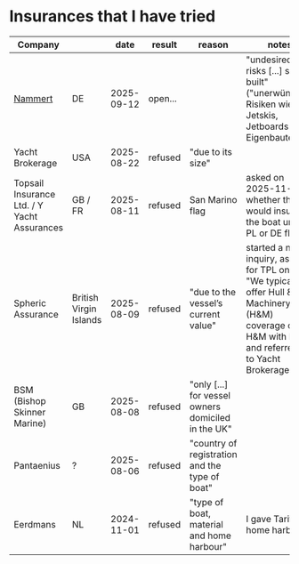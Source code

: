 # Insurances that I have tried


|Company| |date|result|reason|notes|
|--|--|--|--|--|--|
|[Nammert](https://www.nammert.com/online-rechner-bootsversicherung?site=0)|DE|2025-09-12|open...| |"undesired risks [...] self-built" ("unerwünschte Risiken wie Jetskis, Jetboards und Eigenbauten")|
|Yacht Brokerage|USA|2025-08-22|refused|"due to its size"|
|Topsail Insurance Ltd. / Y Yacht Assurances|GB / FR|2025-08-11|refused|San Marino flag|asked on 2025-11-12 whether they would insure the boat under PL or DE flag|
|Spheric Assurance|British Virgin Islands|2025-08-09|refused|"due to the vessel’s current value"|started a new inquiry, asking for TPL only: "We typically offer Hull & Machinery (H&M) coverage or H&M with P&I" and referred me to Yacht Brokerage|
|BSM (Bishop Skinner Marine)|GB|2025-08-08|refused|"only [...] for vessel owners domiciled in the UK"|
|Pantaenius|?|2025-08-06|refused|"country of registration and the type of boat"|
|Eerdmans|NL|2024-11-01|refused|"type of boat, material and home harbour"|I gave Tarifa as home harbour
